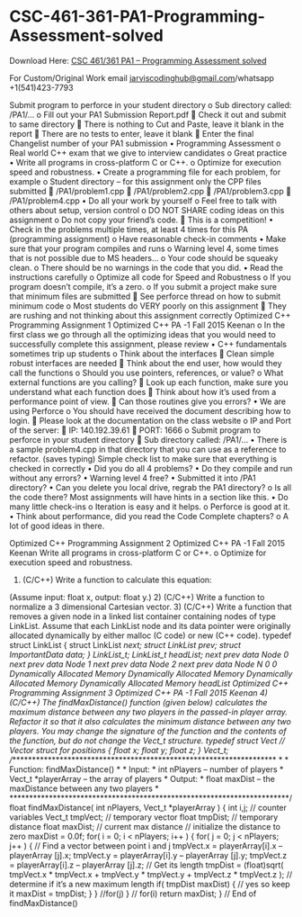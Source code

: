 # CSC-461-361-PA1-Programming-Assessment-solved

Download Here: [CSC 461/361 PA1 – Programming Assessment solved](https://jarviscodinghub.com/assignment/pa1-programming-assessment-solution/)

For Custom/Original Work email jarviscodinghub@gmail.com/whatsapp +1(541)423-7793

Submit program to perforce in your student directory o Sub directory called: /PA1/… o Fill out your PA1 Submission Report.pdf  Check it out and submit to same directory  There is nothing to Cut and Paste, leave it blank in the report  There are no tests to enter, leave it blank  Enter the final Changelist number of your PA1 submission
• Programming Assessment o Real world C++ exam that we give to interview candidates o Great practice
• Write all programs in cross-platform C or C++. o Optimize for execution speed and robustness. • Create a programming file for each problem, for example o Student directory – for this assignment only the CPP files submitted  /PA1/problem1.cpp  /PA1/problem2.cpp  /PA1/problem3.cpp  /PA1/problem4.cpp • Do all your work by yourself o Feel free to talk with others about setup, version control o DO NOT SHARE coding ideas on this assignment o Do not copy your friend’s code.  This is a competition! • Check in the problems multiple times, at least 4 times for this PA (programming assignment) o Have reasonable check-in comments • Make sure that your program compiles and runs o Warning level 4, some times that is not possible due to MS headers… o Your code should be squeaky clean. o There should be no warnings in the code that you did. • Read the instructions carefully o Optimize all code for Speed and Robustness o If you program doesn’t compile, it’s a zero. o If you submit a project make sure that minimum files are submitted  See perforce thread on how to submit minimum code o Most students do VERY poorly on this assignment  They are rushing and not thinking about this assignment correctly
Optimized C++ Programming Assignment 1
Optimized C++ PA -1 Fall 2015 Keenan o In the first class we go through all the optimizing ideas that you would need to successfully complete this assignment, please review • C++ fundamentals sometimes trip up students o Think about the interfaces  Clean simple robust interfaces are needed  Think about the end user, how would they call the functions o Should you use pointers, references, or value? o What external functions are you calling?  Look up each function, make sure you understand what each function does  Think about how it’s used from a performance point of view.  Can those routines give you errors? • We are using Perforce o You should have received the document describing how to login.  Please look at the documentation on the class website o IP and Port of the server:  IP: 140.192.39.61  PORT: 1666 o Submit program to perforce in your student directory  Sub directory called: /PA1/… • There is a sample problem4.cpp in that directory that you can use as a reference to refactor. (saves typing)
Simple check list to make sure that everything is checked in correctly • Did you do all 4 problems? • Do they compile and run without any errors? • Warning level 4 free? • Submitted it into /PA1 directory? • Can you delete you local drive, regrab the PA1 directory? o Is all the code there?
Most assignments will have hints in a section like this. • Do many little check-ins o Iteration is easy and it helps. o Perforce is good at it. • Think about performance, did you read the Code Complete chapters? o A lot of good ideas in there.

Optimized C++ Programming Assignment 2
Optimized C++ PA -1 Fall 2015 Keenan
Write all programs in cross-platform C or C++. o Optimize for execution speed and robustness.
1) (C/C++) Write a function to calculate this equation:

(Assume input: float x, output: float y.)
2) (C/C++) Write a function to normalize a 3 dimensional Cartesian vector.
3) (C/C++) Write a function that removes a given node in a linked list container containing nodes of type LinkList. Assume that each LinkList node and its data pointer were originally allocated dynamically by either malloc (C code) or new (C++ code). typedef struct LinkList { struct LinkList *next; struct LinkList *prev; struct ImportantData *data; } LinkList_t; LinkList_t *headList;
next
prev data
Node 0
next
prev data
Node 1
next
prev data
Node 2
next
prev data
Node N
0
0
Dynamically Allocated Memory
Dynamically Allocated Memory
Dynamically Allocated Memory
Dynamically Allocated Memory
headList
Optimized C++ Programming Assignment 3
Optimized C++ PA -1 Fall 2015 Keenan 4) (C/C++) The findMaxDistance() function (given below) calculates the maximum distance between any two players in the passed-in player array. Refactor it so that it also calculates the minimum distance between any two players. You may change the signature of the function and the contents of the function, but do not change the Vect_t structure. typedef struct Vect // Vector struct for positions { float x; float y; float z; } Vect_t; /*********************************************************************** * * Function: findMaxDistance() * * Input: * int nPlayers – number of players * Vect_t *playerArray – the array of players * Output: * float maxDist – the maxDistance between any two players * ***********************************************************************/ float findMaxDistance( int nPlayers, Vect_t *playerArray ) { int i,j; // counter variables Vect_t tmpVect; // temporary vector float tmpDist; // temporary distance float maxDist; // current max distance // initialize the distance to zero maxDist = 0.0f; for( i = 0; i < nPlayers; i++ ) { for( j = 0; j < nPlayers; j++ ) { // Find a vector between point i and j tmpVect.x = playerArray[i].x – playerArray [j].x; tmpVect.y = playerArray[i].y – playerArray [j].y; tmpVect.z = playerArray[i].z – playerArray [j].z; // Get its length tmpDist = (float)sqrt( tmpVect.x * tmpVect.x + tmpVect.y * tmpVect.y + tmpVect.z * tmpVect.z ); // determine if it’s a new maximum length if( tmpDist maxDist) { // yes so keep it maxDist = tmpDist; } } //for(j) } // for(i) return maxDist; } // End of findMaxDistance()
